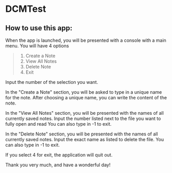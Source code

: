 # DCMTest
## How to use this app:
When the app is launched, you will be presented with a console with a main menu.
You will have 4 options
> 1. Create a Note
> 2. View All Notes
> 3. Delete Note
> 4. Exit

Input the number of the selection you want.

In the "Create a Note" section, you will be asked to type in a unique name for the note.
After choosing a unique name, you can write the content of the note.

In the "View All Notes" section, you will be presented with the names of all currently saved notes.
Input the number listed next to the file you want to fully open and read
You can also type in -1 to exit.

In the "Delete Note" section, you will be presented with the names of all currently saved notes.
Input the exact name as listed to delete the file.
You can also type in -1 to exit.

If you select 4 for exit, the application will quit out.

Thank you very much, and have a wonderful day!
